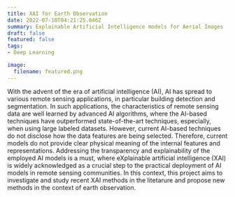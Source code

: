 ```yaml
---
title: XAI for Earth Observation
date: 2022-07-10T04:21:25.646Z
summary: Explainable Artificial Intelligence models for Aerial Images
draft: false
featured: false
tags:
- Deep Learning

image:
  filename: featured.png
---
```

With the advent of the era of artificial intelligence (AI), AI has spread to various remote sensing applications, in particular building detection and segmentation. In such applications, the characteristics of remote sensing data are well learned by advanced AI algorithms, where the AI-based techniques have outperformed state-of-the-art techniques, especially, when using large labeled datasets. However, current AI-based techniques do not disclose how the data features are being selected. Therefore, current models do not provide clear physical meaning of the internal features and representations. Addressing the transparency and explainability of the employed AI models is a must, where eXplainable artificial intelligence (XAI) is widely acknowledged as a crucial step to the practical deployment of AI models in remote sensing communities. In this context, this project aims to investigate and study recent XAI methods in the litetarure and propose new methods in the context of earth observation.
